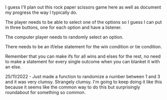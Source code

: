 I guess I'll plan out this rock paper scissors game here as well as document my progress the way I typically do.

The player needs to be able to select one of the options so I guess I can put in three buttons, one for each option and have a listener.

The computer player needs to randomly select an option.

There needs to be an if/else statement for the win condition or tie condition.

Remember that you can make ifs for all wins and elses for the rest, no need to make a statement for every single outcome when you can blanket it with an else.

25/11/2022 - Just made a function to randomize a number between 1 and 3 and it was very clumsy. Strangely clumsy. I'm going to keep doing it like this because it seems like the common way to do this but surprisingly roundabout for something so common.